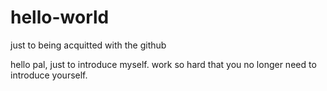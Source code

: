 # hello-world
just to being acquitted with the github

hello pal,
just to introduce myself. work so hard that you no longer need to introduce yourself.
